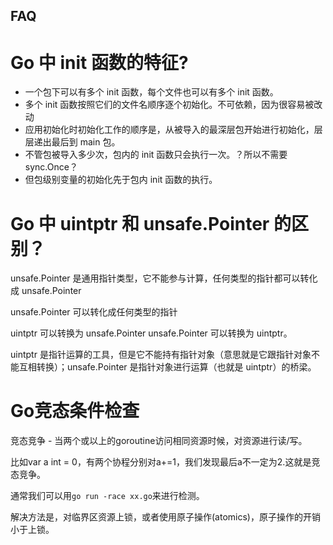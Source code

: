 FAQ
---

# Go 中 init 函数的特征?
+ 一个包下可以有多个 init 函数，每个文件也可以有多个 init 函数。
+ 多个 init 函数按照它们的文件名顺序逐个初始化。不可依赖，因为很容易被改动
+ 应用初始化时初始化工作的顺序是，从被导入的最深层包开始进行初始化，层层递出最后到 main 包。
+ 不管包被导入多少次，包内的 init 函数只会执行一次。？所以不需要sync.Once？
+ 但包级别变量的初始化先于包内 init 函数的执行。

# Go 中 uintptr 和 unsafe.Pointer 的区别？
unsafe.Pointer 是通用指针类型，它不能参与计算，任何类型的指针都可以转化成 unsafe.Pointer

unsafe.Pointer 可以转化成任何类型的指针

uintptr 可以转换为 unsafe.Pointer
unsafe.Pointer 可以转换为 uintptr。

uintptr 是指针运算的工具，但是它不能持有指针对象（意思就是它跟指针对象不能互相转换）；unsafe.Pointer 是指针对象进行运算（也就是 uintptr）的桥梁。

# Go竞态条件检查
竞态竞争 - 当两个或以上的goroutine访问相同资源时候，对资源进行读/写。

比如var a int = 0，有两个协程分别对a+=1，我们发现最后a不一定为2.这就是竞态竞争。

通常我们可以用`go run -race xx.go`来进行检测。

解决方法是，对临界区资源上锁，或者使用原子操作(atomics)，原子操作的开销小于上锁。